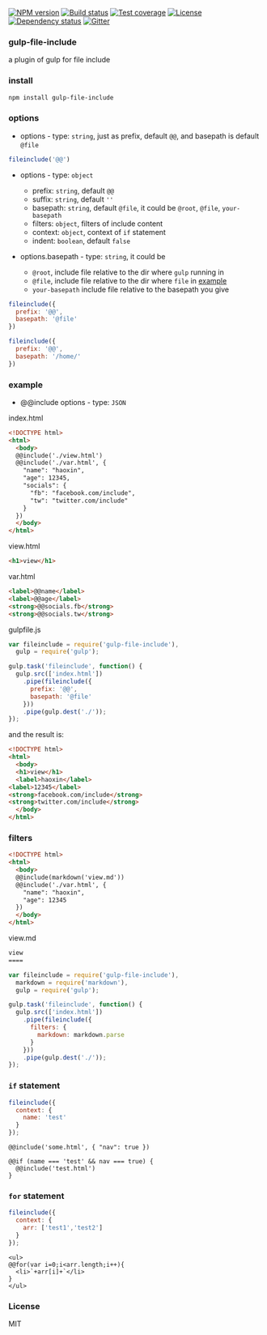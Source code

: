 [![NPM version][npm-img]][npm-url]
[![Build status][travis-img]][travis-url]
[![Test coverage][coveralls-img]][coveralls-url]
[![License][license-img]][license-url]
[![Dependency status][david-img]][david-url]
[![Gitter][gitter-img]][gitter-url]

### gulp-file-include
a plugin of gulp for file include

### install
```bash
npm install gulp-file-include
```

### options

* options - type: `string`, just as prefix, default `@@`, and basepath is default `@file`

```js
fileinclude('@@')
```

* options - type: `object`
  - prefix: `string`, default `@@`
  - suffix: `string`, default `''`
  - basepath: `string`, default `@file`, it could be `@root`, `@file`, `your-basepath`
  - filters: `object`, filters of include content
  - context: `object`, context of `if` statement
  - indent: `boolean`, default `false`

* options.basepath - type: `string`, it could be
  - `@root`, include file relative to the dir where `gulp` running in
  - `@file`, include file relative to the dir where `file` in [example](example)
  - `your-basepath` include file relative to the basepath you give

```js
fileinclude({
  prefix: '@@',
  basepath: '@file'
})
```

```js
fileinclude({
  prefix: '@@',
  basepath: '/home/'
})
```

### example

* @@include options - type: `JSON`

index.html
```html
<!DOCTYPE html>
<html>
  <body>
  @@include('./view.html')
  @@include('./var.html', {
    "name": "haoxin",
    "age": 12345,
    "socials": {
      "fb": "facebook.com/include",
      "tw": "twitter.com/include"
    }
  })
  </body>
</html>
```

view.html
```html
<h1>view</h1>
```

var.html
```html
<label>@@name</label>
<label>@@age</label>
<strong>@@socials.fb</strong>
<strong>@@socials.tw</strong>
```

gulpfile.js
```js
var fileinclude = require('gulp-file-include'),
  gulp = require('gulp');

gulp.task('fileinclude', function() {
  gulp.src(['index.html'])
    .pipe(fileinclude({
      prefix: '@@',
      basepath: '@file'
    }))
    .pipe(gulp.dest('./'));
});
```

and the result is:
```html
<!DOCTYPE html>
<html>
  <body>
  <h1>view</h1>
  <label>haoxin</label>
<label>12345</label>
<strong>facebook.com/include</strong>
<strong>twitter.com/include</strong>
  </body>
</html>
```

### filters

```html
<!DOCTYPE html>
<html>
  <body>
  @@include(markdown('view.md'))
  @@include('./var.html', {
    "name": "haoxin",
    "age": 12345
  })
  </body>
</html>
```

view.md
```html
view
====
```

```js
var fileinclude = require('gulp-file-include'),
  markdown = require('markdown'),
  gulp = require('gulp');

gulp.task('fileinclude', function() {
  gulp.src(['index.html'])
    .pipe(fileinclude({
      filters: {
        markdown: markdown.parse
      }
    }))
    .pipe(gulp.dest('./'));
});
```

### `if` statement

```js
fileinclude({
  context: {
    name: 'test'
  }
});
```

```
@@include('some.html', { "nav": true })

@@if (name === 'test' && nav === true) {
  @@include('test.html')
}
```

### `for` statement

```js
fileinclude({
  context: {
    arr: ['test1','test2']
  }
});
```

```
<ul>
@@for(var i=0;i<arr.length;i++){
  <li>`+arr[i]+`</li>
}
</ul>
```

### License
MIT

[npm-img]: https://img.shields.io/npm/v/gulp-file-include.svg?style=flat-square
[npm-url]: https://npmjs.org/package/gulp-file-include
[travis-img]: https://img.shields.io/travis/coderhaoxin/gulp-file-include.svg?style=flat-square
[travis-url]: https://travis-ci.org/coderhaoxin/gulp-file-include
[coveralls-img]: https://img.shields.io/coveralls/coderhaoxin/gulp-file-include.svg?style=flat-square
[coveralls-url]: https://coveralls.io/r/coderhaoxin/gulp-file-include?branch=master
[license-img]: http://img.shields.io/badge/license-MIT-green.svg?style=flat-square
[license-url]: http://opensource.org/licenses/MIT
[david-img]: https://img.shields.io/david/coderhaoxin/gulp-file-include.svg?style=flat-square
[david-url]: https://david-dm.org/coderhaoxin/gulp-file-include
[gitter-img]: https://badges.gitter.im/Join%20Chat.svg
[gitter-url]: https://gitter.im/coderhaoxin/gulp-file-include?utm_source=badge&utm_medium=badge&utm_campaign=pr-badge

